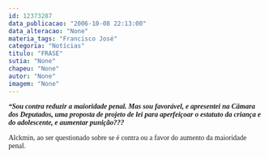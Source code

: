 ```yaml
---
id: 12373287
data_publicacao: "2006-10-08 22:13:00"
data_alteracao: "None"
materia_tags: "Francisco José"
categoria: "Notícias"
titulo: "FRASE"
sutia: "None"
chapeu: "None"
autor: "None"
imagem: "None"
---
```

<p><P><FONT face=Verdana><STRONG><EM>“Sou contra reduzir a maioridade penal. Mas sou favorável, e apresentei na Câmara dos Deputados, uma proposta de projeto de lei para aperfeiçoar o estatuto da criança e do adolescente, e aumentar punição???</EM></STRONG></FONT></P></p>
<p><P><FONT face=Verdana>Alckmin, ao ser questionado sobre se é contra ou a favor do aumento da maioridade penal.</FONT></P> </p>
